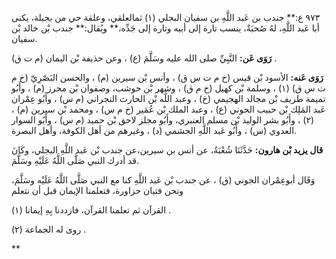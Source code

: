 ٩٧٣ ع:** جندب بن عَبد اللَّهِ بن سفيان البجلي (١) ثمالعلقي، وعلقة حي من بجيلة، يكنى أبا عَبد اللَّهِ، لهُ صُحبَةٌ، ينسب تارة إلى أبيه وتارة إلى جَدِّه،** ويُقال:** جندب بْن خالد بْن سفيان.

**رَوَى عَن:** النَّبِيِّ صلى الله عليه وسَلَّمَ (ع) ، وعن حذيفة بْن اليمان (م ت ق) .

**رَوَى عَنه:** الأسود بْن قيس (خ م ت س ق) ، وأنس بْن سيرين (م) ، والحسن البَصْرِيّ (خ م ت س ق) (١) ، وسلمة بْن كهيل (خ م ق) ، وشهر بْن حوشب، وصفوان بْن محرز (م) ، وأَبُو تميمة طريف بْن مجالد الهجيمي (خ) ، وعبد اللَّه بْن الحارث النجراني (م س) ، وأَبُو عِمْران عَبد المَلِك بْن حبيب الجوني (ع) ، وعبد الملك بْن عُمَير (خ م س) ، ومحمد بْن سيرين (م) ، (٢) ، وأَبُو بشر الوليد بْن مسلم العنبري، وأَبُو مجلز لاحق بْن حميد (م س) ، وأَبُو السوار العدوي (س) ، وأَبُو عَبد اللَّهِ الجشمي (د) ، وغيرهم من أهل الكوفة، وأهل البصرة.

**قال يزيد بْن هارون:** حَدَّثَنَا شُعْبَةُ، عن أنس بن سيرين،عن جندب بْن عَبد اللَّهِ البجلي، وكَانَ قد أدرك النبي صَلَّى اللَّهُ عَلَيْهِ وسَلَّمَ.

وَقَال أبوعِمْران الجوني (ق) ، عن جندب بْن عَبد اللَّهِ كنا مع النبي صَلَّى اللَّهُ عَلَيْه وسَلَّمَ، ونحن فتيان حزاورة، فتعلمنا الإيمان قبل أن نتعلم

القرآن ثم تعلمنا القرآن، فازددنا بِهِ إيمانا (١) .

روى له الجماعة (٢) .

**